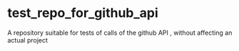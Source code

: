 # test_repo_for_github_api
A repository suitable for tests of calls of the github API , without affecting an actual project
